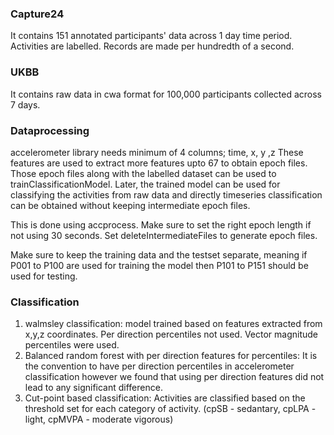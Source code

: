 ### Capture24
It contains 151 annotated participants' data across 1 day time period.
Activities are labelled.
Records are made per hundredth of a second.

### UKBB
It contains raw data in cwa format for 100,000 participants collected across 7 days.

### Dataprocessing
accelerometer library needs minimum of 4 columns; time, x, y ,z
These features are used to extract more features upto 67 to obtain epoch files.
Those epoch files along with the labelled dataset can be used to trainClassificationModel.
Later, the trained model can be used for classifying the activities from raw data and directly timeseries classification can be obtained without keeping intermediate epoch files.

This is done using accprocess. Make sure to set the right epoch length if not using 30 seconds.
Set deleteIntermediateFiles to generate epoch files.

Make sure to keep the training data and the testset separate, meaning if P001 to P100 are used for training the model then P101 to P151 should be used for testing.

### Classification
1. walmsley classification: model trained based on features extracted from x,y,z coordinates. Per direction percentiles not used. Vector magnitude percentiles were used.
2. Balanced random forest with per direction features for percentiles: It is the convention to have per direction percentiles in accelerometer classification however we found that using per direction features did not lead to any significant difference.
3. Cut-point based classification: Activities are classified based on the threshold set for each category of activity. (cpSB - sedantary, cpLPA - light, cpMVPA - moderate vigorous)